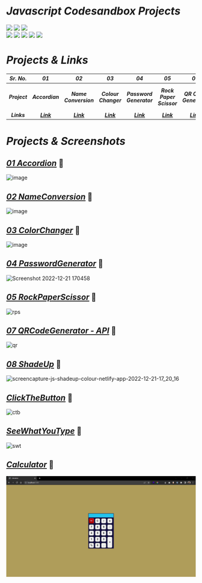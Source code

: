 # _Javascript Codesandbox Projects_
<img src="https://img.shields.io/badge/Projects-Javascript-yellow" /> <img src="https://img.shields.io/badge/Course-Full%20Stack%20JavaScript%20Web%20Developer%20Bootcamp-blue" /> <img src="https://img.shields.io/badge/Instructor-Hitesh%20Chowdhary%20Sir-green" /><br>
<img src="https://img.shields.io/badge/HTML5-E34F26?style=flat&logo=html5&logoColor=white" /> <img src="https://img.shields.io/badge/CSS3-1572B6?style=flat&logo=css3&logoColor=white" /> <img src="https://img.shields.io/badge/JavaScript-323330?style=flat&logo=javascript&logoColor=F7DF1E" /> <img src="https://img.shields.io/badge/Codesandbox-000000?style=flat&logo=CodeSandbox&logoColor=white" /> <img src="https://img.shields.io/badge/Netlify-00C7B7?style=flat&logo=netlify&logoColor=white" />

# _Projects & Links_

| **_Sr. No._** | **_01_** | **_02_** | **_03_** | **_04_** | **_05_** | **_06_** | **_07_** | **_08_** | **_09_** | **_10_** |
| :---: | :---: | :---: | :---: | :---: | :---: | :---: | :---: | :---: | :---: | :---: |
| **_Project_** | **_Accordian_** | **_Name Conversion_** | **_Colour Changer_** | **_Password Generator_** | **_Rock Paper Scissor_** | **_QR Code Generator_** | **_ShadeUp_** | **_Click The Button_** | **_See What You Type_** | **_Calculator_** |
| **_Links_** |  **_[Link](https://accordion-using-js.netlify.app/)_**  | **_[Link](https://name-conversion-using-js.netlify.app/)_** | **_[Link](https://colorchanger-using-js.netlify.app/)_** | **_[Link](https://passwordgenerate-js.netlify.app/)_** | **_[Link](https://js-rock-paper-scissor.netlify.app/)_** | **_[Link](https://qrgenerator-js.netlify.app/)_** | **_[Link](https://js-shadeup-colour.netlify.app/)_** | **_[Link](https://clickthebuttonjs.netlify.app/)_** | **_[Link](https://illustrious-kangaroo-455f98.netlify.app/)_** | **_[Link](https://calculate-in-js.netlify.app/)_** |

# _Projects & Screenshots_
## _[01 Accordion](https://accordion-using-js.netlify.app/)_ 🔗

![image](https://user-images.githubusercontent.com/91872149/205884127-62a3f115-7c21-43c9-a8c4-61b6fc1d53c1.png)

## _[02 NameConversion](https://name-conversion-using-js.netlify.app/)_ 🔗

![image](https://user-images.githubusercontent.com/91872149/205885168-e5a5961c-2ebe-4d40-b603-225ca8d7a55c.png)

## _[03 ColorChanger](https://colorchanger-using-js.netlify.app/)_ 🔗

![image](https://user-images.githubusercontent.com/91872149/205883978-d277a550-eb75-4b08-927f-c3f29e8eaf10.png)

## _[04 PasswordGenerator](https://passwordgenerate-js.netlify.app)_ 🔗

![Screenshot 2022-12-21 170458](https://user-images.githubusercontent.com/91872149/208896481-fdfeb47c-592b-4632-a313-9545e511acf7.png)

## _[05 RockPaperScissor](https://js-rock-paper-scissor.netlify.app/)_ 🔗

![rps](https://user-images.githubusercontent.com/91872149/208897677-1968bd54-92d6-4579-b91a-6c0bf6fda509.png)

## _[07 QRCodeGenerator - API](https://qrgenerator-js.netlify.app/)_ 🔗

![qr](https://user-images.githubusercontent.com/91872149/208898386-f7fd5b07-2a68-48f5-a84d-4fbcf05c9120.png)

## _[08 ShadeUp](https://js-shadeup-colour.netlify.app/)_ 🔗

![screencapture-js-shadeup-colour-netlify-app-2022-12-21-17_20_16](https://user-images.githubusercontent.com/91872149/208898850-88fba399-499a-4312-8ba1-deceb8c411ea.png)

## _[ClickTheButton](https://clickthebuttonjs.netlify.app/)_ 🔗

![ctb](https://user-images.githubusercontent.com/91872149/208899348-05a56373-b9e7-4adb-ae3f-41f45570c57c.png)

## _[SeeWhatYouType](https://illustrious-kangaroo-455f98.netlify.app/)_ 🔗

![swt](https://user-images.githubusercontent.com/91872149/208899868-b8e9747e-4b05-49e1-a1f2-fd86488cef3d.png)

## _[Calculator](https://calculate-in-js.netlify.app/)_ 🔗

![Cal](./Calculator/Project%20Image/cal.png)
